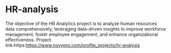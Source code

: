 # HR-analysis
The objective of the HR Analytics project is to analyze human resources data comprehensively, leveraging data-driven insights to improve workforce management, foster employee engagement, and enhance organizational effectiveness.
Project link:https:https://www.novypro.com/profile_projects/hr-analysis
